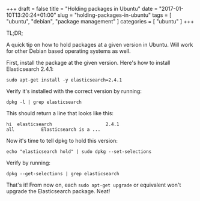 +++
draft = false
title = "Holding packages in Ubuntu"
date = "2017-01-10T13:20:24+01:00"
slug = "holding-packages-in-ubuntu"
tags = [ "ubuntu", "debian", "package management" ]
categories = [ "ubuntu" ]
+++

TL;DR;

A quick tip on how to hold packages at a given version in Ubuntu. Will work
for other Debian based operating systems as well.

<!--more-->

First, install the package at the given version. Here's how to install
Elasticsearch 2.4.1:

```
sudo apt-get install -y elasticsearch=2.4.1
```

Verify it's installed with the correct version by running:

```
dpkg -l | grep elasticsearch
```

This should return a line that looks like this:

```
hi  elasticsearch                    2.4.1                               all          Elasticsearch is a ...
```

Now it's time to tell dpkg to hold this version:

```
echo "elasticsearch hold" | sudo dpkg --set-selections
```

Verify by running:

```
dpkg --get-selections | grep elasticsearch
```

That's it! From now on, each `sudo apt-get upgrade` or equivalent won't
upgrade the Elasticsearch package. Neat!

